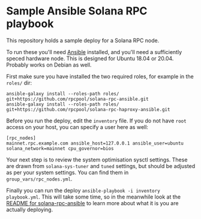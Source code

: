 # Sample Ansible Solana RPC playbook

This repository holds a sample deploy for a Solana RPC node.

To run these you'll need [Ansible](https://www.ansible.com/) installed, and you'll need a sufficiently speced hardware node. This is designed for Ubuntu 18.04 or 20.04. Probably works on Debian as well. 

First make sure you have installed the two required roles, for example in the `roles/` dir:

```
ansible-galaxy install --roles-path roles/ git+https://github.com/rpcpool/solana-rpc-ansible.git
ansible-galaxy install --roles-path roles/ git+https://github.com/rpcpool/solana-rpc-haproxy-ansible.git
```

Before you run the deploy, edit the `inventory` file. If you do not have `root` access on your host, you can specify a user here as well:

```
[rpc_nodes]
mainnet.rpc.example.com ansible_host=127.0.0.1 ansible_user=ubuntu solana_network=mainnet cpu_governor=bios
```

Your next step is to review the system optimisation sysctl settings. These are drawn from `solana-sys-tuner` and `tuned` settings, but should be adjusted as per your system settings. You can find them in `group_vars/rpc_nodes.yml`.

Finally you can run the deploy `ansible-playbook -i inventory playbook.yml`. This will take some time, so in the meanwhile look at the [README for solana-rpc-ansible](https://github.com/rpcpool/solana-rpc-ansible.git) to learn more about what it is you are actually deploying.


